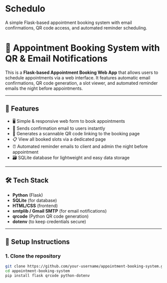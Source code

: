 # Schedulo
 A simple Flask-based appointment booking system with email confirmations, QR code access, and automated reminder scheduling.


# 📅 Appointment Booking System with QR & Email Notifications

This is a **Flask-based Appointment Booking Web App** that allows users to schedule appointments via a web interface. It features automatic email confirmations, QR code generation, a slot viewer, and automated reminder emails the night before appointments.

---

## 🚀 Features

- 🖥️ Simple & responsive web form to book appointments  
- 📧 Sends confirmation email to users instantly  
- 📲 Generates a scannable QR code linking to the booking page  
- 📋 View all booked slots via a dedicated page  
- ⏰ Automated reminder emails to client and admin the night before appointment  
- 🗃️ SQLite database for lightweight and easy data storage  

---

## 🛠️ Tech Stack

- **Python** (Flask)
- **SQLite** (for database)
- **HTML/CSS** (frontend)
- **smtplib / Gmail SMTP** (for email notifications)
- **qrcode** (Python QR code generation)
- **dotenv** (to keep credentials secure)

---

## 🔧 Setup Instructions

### 1. Clone the repository

```bash
git clone https://github.com/your-username/appointment-booking-system.git
cd appointment-booking-system
pip install flask qrcode python-dotenv
